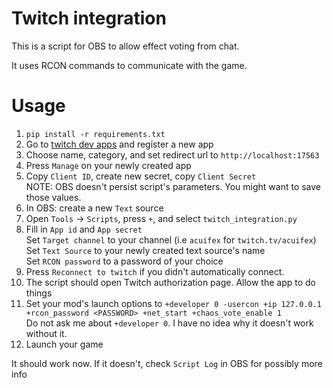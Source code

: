 # Twitch integration

This is a script for OBS to allow effect voting from chat.

It uses RCON commands to communicate with the game.

# Usage

1. `pip install -r requirements.txt`
1. Go to [twitch dev apps](https://dev.twitch.tv/console/apps) and register a new app
1. Choose name, category, and set redirect url to `http://localhost:17563`
1. Press `Manage` on your newly created app
1. Copy `Client ID`, create new secret, copy `Client Secret`  
 NOTE: OBS doesn't persist script's parameters. You might want to save those values. 
1. In OBS: create a new `Text` source
1. Open `Tools` -> `Scripts`, press `+`, and select `twitch_integration.py`
1. Fill in `App id` and `App secret`  
 Set `Target channel` to your channel (i.e `acuifex` for `twitch.tv/acuifex`)  
 Set `Text Source` to your newly created text source's name  
 Set `RCON password` to a password of your choice
1. Press `Reconnect to twitch` if you didn't automatically connect.
1. The script should open Twitch authorization page. Allow the app to do things
1. Set your mod's launch options to `+developer 0 -usercon +ip 127.0.0.1 +rcon_password <PASSWORD> +net_start +chaos_vote_enable 1`  
 Do not ask me about `+developer 0`. I have no idea why it doesn't work without it.
1. Launch your game

It should work now. If it doesn't, check `Script Log` in OBS for possibly more info